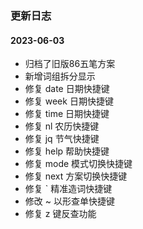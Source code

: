 ### 更新日志

#### 2023-06-03

- 归档了旧版86五笔方案
- 新增词组拆分显示
- 修复 date 日期快捷键
- 修复 week 日期快捷键
- 修复 time 日期快捷键
- 修复 nl 农历快捷键
- 修复 jq 节气快捷键
- 修复 help 帮助快捷键
- 修复 mode 模式切换快捷键
- 修复 next 方案切换快捷键
- 修复 ` 精准造词快捷键
- 修改 ~ 以形查单快捷键
- 修复 z 键反查功能